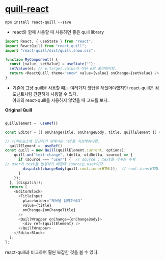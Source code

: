 # [quill-react](https://github.com/zenoamaro/react-quill#with-webpack-or-create-react-app)

`npm install react-quill --save`

- react와 함께 사용할 때 사용하면 좋은 quill library

```js
import React, { useState } from "react";
import ReactQuill from "react-quill";
import "react-quill/dist/quill.snow.css";

function MyComponent() {
  const [value, setValue] = useState("");
  setValue(e); // e.target.value가 아닌 e로 불러와야함.
  return <ReactQuill theme="snow" value={value} onChange={setValue} />;
}
```

- 기존에 그냥 quill을 사용할 때는 여러가지 셋업을 해줬어야했지만 react-quill은 컴포넌트처럼 간편하게 사용할 수 있다.  
  아래의 react-quill을 사용하지 않았을 때 코드를 보자.

**Original Quill**

```js

quillElement =  useRef()

const Editor = ({ onChangeTitle, onChangeBody, title, quillElement }) => {

// 리액트요소에 접근하기 위해서는 ref를 지정해줘야함.
  quillElement =  useRef()
const quill = new Quill(quillElement.current, options);
    quill.on("text-change", (delta, oldDelta, source) => {
      if (source === "user") {  // source : text를 바꾸는 주체
// user가 text들 변경하기 때문에 source는 user이다.
        dispatch(changeBody(quill.root.innerHTML));  // root.innerHTML : quill의 html
      }
    });
  }, [dispatch]);
  return (
    <EditorBlock>
      <TitleInput
        placeholder="제목을 입력하세요"
        value={title}
        onChange={onChangeTitle}
      />
      <QuillWrapper onChange={onChangeBody}>
        <div ref={quillElement} />
      </QuillWrapper>
    </EditorBlock>
  );
};

```

react-quill과 비교하여 훨씬 복잡한 것을 볼 수 있다.

